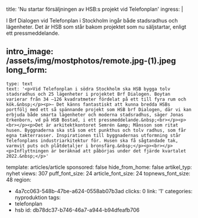 title: 'Nu startar försäljningen av HSB:s projekt vid Telefonplan'
ingress: |
  <p>I Brf Dialogen vid Telefonplan i Stockholm ingår både stadsradhus och lägenheter. Det är HSB som står bakom projektet som nu säljstartar, enligt ett pressmeddelande.
  </p>
  
intro_image: /assets/img/mostphotos/remote.jpg-(1).jpeg
long_form:
  -
    type: text
    text: '<p>Vid Telefonplan i södra Stockholm ska HSB bygga tolv stadsradhus och 25 lägenheter i projektet Brf Dialogen. Boytan varierar från 34 –126 kvadratmeter fördelat på ett till fyra rum och kök.&nbsp;</p><p>– Det känns fantastiskt att kunna bredda HSBs portfölj med ett så spännande projekt som HSB brf Dialogen, där vi kan erbjuda både smarta lägenheter och moderna stadsradhus, säger Jonas Erkenborn, vd på HSB Bostad, i ett pressmeddelande.&nbsp;<br></p><p><br></p><p>Det är arkitektkontoret Semrén &amp; Månsson som ritat husen. Byggnaderna ska stå som ett punkthus och tolv radhus, som får egna takterrasser. Inspirationen till byggnadernas utformning står Telefonplans industriarkitektur för. Husen ska få sågtandade tak, varmvit puts och plåtdetaljer i bronsfärg.&nbsp;</p><p><br></p><p>Inflyttningen är beräknad att påbörjas under det fjärde kvartalet 2022.&nbsp;</p>'
template: articles/article
sponsored: false
hide_from_home: false
artikel_typ: nyhet
views: 307
puff_font_size: 24
article_font_size: 24
topnews_font_size: 48
region:
  - 4a7cc063-548b-47be-a624-0558ab07b3ad
clicks: 0
link: '1'
categories: nyproduktion
tags:
  - telefonplan
  - hsb
id: db78dc37-b746-46a7-a944-b94dfeafb706
